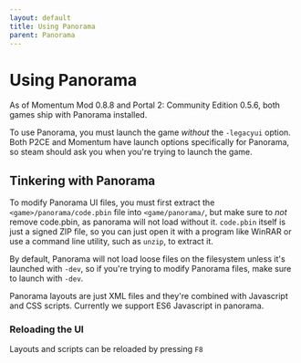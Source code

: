 ```yaml
---
layout: default
title: Using Panorama
parent: Panorama
---
```


# Using Panorama

As of Momentum Mod 0.8.8 and Portal 2: Community Edition 0.5.6, both games ship with Panorama installed. 

To use Panorama, you must launch the game *without* the `-legacyui` option. Both P2CE and Momentum have launch options specifically for Panorama,
so steam should ask you when you're trying to launch the game. 

## Tinkering with Panorama

To modify Panorama UI files, you must first extract the `<game>/panorama/code.pbin` file into `<game/panorama/`, but make sure to 
*not* remove code.pbin, as panorama will not load without it. `code.pbin` itself is just a signed ZIP file, so you can just open it 
with a program like WinRAR or use a command line utility, such as `unzip`, to extract it.

By default, Panorama will not load loose files on the filesystem unless it's launched with `-dev`, so if you're trying to modify
Panorama files, make sure to launch with `-dev`. 

Panorama layouts are just XML files and they're combined with Javascript and CSS scripts. 
Currently we support ES6 Javascript in panorama.

### Reloading the UI 

Layouts and scripts can be reloaded by pressing `F8`
